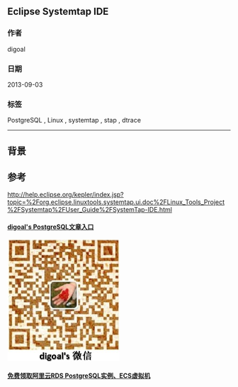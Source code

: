 ## Eclipse Systemtap IDE  
                                                               
### 作者                                                               
digoal                                                               
                                                               
### 日期                                                               
2013-09-03                                                             
                                                               
### 标签                                                               
PostgreSQL , Linux , systemtap , stap , dtrace      
                                                               
----                                                               
                                                               
## 背景        
## 参考  
http://help.eclipse.org/kepler/index.jsp?topic=%2Forg.eclipse.linuxtools.systemtap.ui.doc%2FLinux_Tools_Project%2FSystemtap%2FUser_Guide%2FSystemTap-IDE.html  
  
  
  
  
  
  
  
  
  
  
  
  
  
  
  
  
#### [digoal's PostgreSQL文章入口](https://github.com/digoal/blog/blob/master/README.md "22709685feb7cab07d30f30387f0a9ae")
  
  
![digoal's weixin](../pic/digoal_weixin.jpg "f7ad92eeba24523fd47a6e1a0e691b59")
  
  
  
  
  
  
  
  
#### [免费领取阿里云RDS PostgreSQL实例、ECS虚拟机](https://www.aliyun.com/database/postgresqlactivity "57258f76c37864c6e6d23383d05714ea")
  
